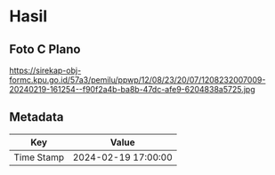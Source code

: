 # Hasil

## Foto C Plano

https://sirekap-obj-formc.kpu.go.id/57a3/pemilu/ppwp/12/08/23/20/07/1208232007009-20240219-161254--f90f2a4b-ba8b-47dc-afe9-6204838a5725.jpg


## Metadata

| Key        | Value               |
| ---------- | ------------------- |
| Time Stamp | 2024-02-19 17:00:00 |



